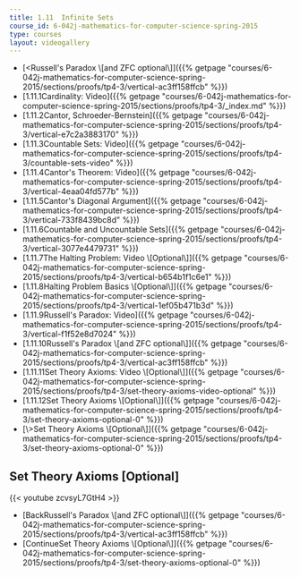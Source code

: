 ```yaml
---
title: 1.11  Infinite Sets
course_id: 6-042j-mathematics-for-computer-science-spring-2015
type: courses
layout: videogallery
---
```

*   [<Russell's Paradox \\\[and ZFC optional\\\]]({{% getpage "courses/6-042j-mathematics-for-computer-science-spring-2015/sections/proofs/tp4-3/vertical-ac3ff158ffcb" %}})
*   [1.11.1Cardinality: Video]({{% getpage "courses/6-042j-mathematics-for-computer-science-spring-2015/sections/proofs/tp4-3/_index.md" %}})
*   [1.11.2Cantor, Schroeder-Bernstein]({{% getpage "courses/6-042j-mathematics-for-computer-science-spring-2015/sections/proofs/tp4-3/vertical-e7c2a3883170" %}})
*   [1.11.3Countable Sets: Video]({{% getpage "courses/6-042j-mathematics-for-computer-science-spring-2015/sections/proofs/tp4-3/countable-sets-video" %}})
*   [1.11.4Cantor's Theorem: Video]({{% getpage "courses/6-042j-mathematics-for-computer-science-spring-2015/sections/proofs/tp4-3/vertical-4eaa04fd577b" %}})
*   [1.11.5Cantor's Diagonal Argument]({{% getpage "courses/6-042j-mathematics-for-computer-science-spring-2015/sections/proofs/tp4-3/vertical-733f8439bc8d" %}})
*   [1.11.6Countable and Uncountable Sets]({{% getpage "courses/6-042j-mathematics-for-computer-science-spring-2015/sections/proofs/tp4-3/vertical-3077e4479731" %}})
*   [1.11.7The Halting Problem: Video \\\[Optional\\\]]({{% getpage "courses/6-042j-mathematics-for-computer-science-spring-2015/sections/proofs/tp4-3/vertical-b654b1f1c6e1" %}})
*   [1.11.8Halting Problem Basics \\\[Optional\\\]]({{% getpage "courses/6-042j-mathematics-for-computer-science-spring-2015/sections/proofs/tp4-3/vertical-1ef05b471b3d" %}})
*   [1.11.9Russell's Paradox: Video]({{% getpage "courses/6-042j-mathematics-for-computer-science-spring-2015/sections/proofs/tp4-3/vertical-f1f52e8d7024" %}})
*   [1.11.10Russell's Paradox \\\[and ZFC optional\\\]]({{% getpage "courses/6-042j-mathematics-for-computer-science-spring-2015/sections/proofs/tp4-3/vertical-ac3ff158ffcb" %}})
*   [1.11.11Set Theory Axioms: Video \\\[Optional\\\]]({{% getpage "courses/6-042j-mathematics-for-computer-science-spring-2015/sections/proofs/tp4-3/set-theory-axioms-video-optional" %}})
*   [1.11.12Set Theory Axioms \\\[Optional\\\]]({{% getpage "courses/6-042j-mathematics-for-computer-science-spring-2015/sections/proofs/tp4-3/set-theory-axioms-optional-0" %}})
*   [\\>Set Theory Axioms \\\[Optional\\\]]({{% getpage "courses/6-042j-mathematics-for-computer-science-spring-2015/sections/proofs/tp4-3/set-theory-axioms-optional-0" %}})

Set Theory Axioms \[Optional\]
------------------------------

{{< youtube zcvsyL7GtH4 >}}

*   [BackRussell's Paradox \\\[and ZFC optional\\\]]({{% getpage "courses/6-042j-mathematics-for-computer-science-spring-2015/sections/proofs/tp4-3/vertical-ac3ff158ffcb" %}})
*   [ContinueSet Theory Axioms \\\[Optional\\\]]({{% getpage "courses/6-042j-mathematics-for-computer-science-spring-2015/sections/proofs/tp4-3/set-theory-axioms-optional-0" %}})